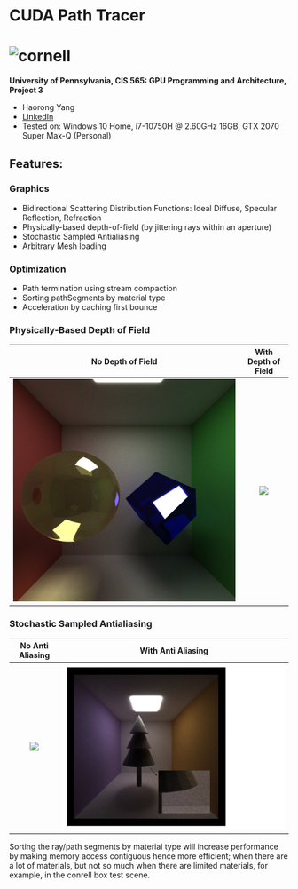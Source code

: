 CUDA Path Tracer
================

# ![cornell](img/lionbig1959.png)

**University of Pennsylvania, CIS 565: GPU Programming and Architecture, Project 3**
* Haorong Yang
* [LinkedIn](https://www.linkedin.com/in/haorong-henry-yang/)
* Tested on: Windows 10 Home, i7-10750H @ 2.60GHz 16GB, GTX 2070 Super Max-Q (Personal)

## Features:  
### Graphics 
  * Bidirectional Scattering Distribution Functions: Ideal Diffuse, Specular Reflection, Refraction
  * Physically-based depth-of-field (by jittering rays within an aperture)
  * Stochastic Sampled Antialiasing
  * Arbitrary Mesh loading  
  
### Optimization
  * Path termination using stream compaction
  * Sorting pathSegments by material type
  * Acceleration by caching first bounce

### Physically-Based Depth of Field
No Depth of Field          |   With Depth of Field
:-------------------------:|:-------------------------:
![](img/nodepth.PNG)| ![](img/cornell5000.PNG) |


### Stochastic Sampled Antialiasing
No Anti Aliasing           |  With Anti Aliasing
:-------------------------:|:-------------------------:
![](img/no_anti_alias.PNG)| ![](img/antialias.PNG) |







Sorting the ray/path segments by material type will increase performance by making memory access contiguous hence more efficient; when there are a lot of materials, but not so much when there are limited materials, for example, in the conrell box test scene.

